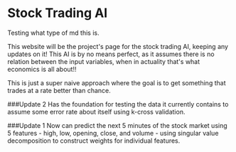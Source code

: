 <h1>Stock Trading AI</h1>
Testing what type of md this is.

This website will be the project's page for the stock trading AI, keeping any updates on it! This AI is by no means perfect, as it assumes there is no relation between the input variables, when in actuality that's what economics is all about!!

This is just a super naive approach where the goal is to get something that trades at a rate better than chance.

###Update 2
Has the foundation for testing the data it currently contains to assume some error rate about itself using k-cross validation.

###Update 1
Now can predict the next 5 minutes of the stock market using 5 features - high, low, opening, close, and volume - using singular value decomposition to construct weights for individual features.
